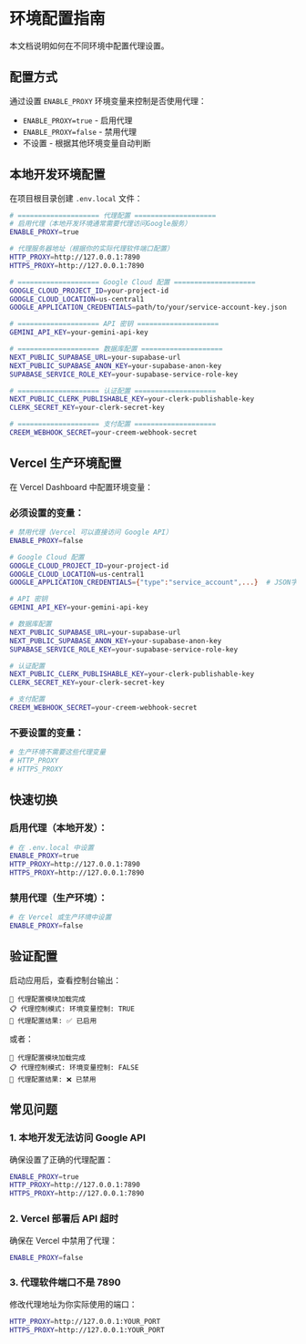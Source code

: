 # 环境配置指南

本文档说明如何在不同环境中配置代理设置。

## 配置方式

通过设置 `ENABLE_PROXY` 环境变量来控制是否使用代理：

- `ENABLE_PROXY=true` - 启用代理
- `ENABLE_PROXY=false` - 禁用代理
- 不设置 - 根据其他环境变量自动判断

## 本地开发环境配置

在项目根目录创建 `.env.local` 文件：

```bash
# ==================== 代理配置 ====================
# 启用代理（本地开发环境通常需要代理访问Google服务）
ENABLE_PROXY=true

# 代理服务器地址（根据你的实际代理软件端口配置）
HTTP_PROXY=http://127.0.0.1:7890
HTTPS_PROXY=http://127.0.0.1:7890

# ==================== Google Cloud 配置 ====================
GOOGLE_CLOUD_PROJECT_ID=your-project-id
GOOGLE_CLOUD_LOCATION=us-central1
GOOGLE_APPLICATION_CREDENTIALS=path/to/your/service-account-key.json

# ==================== API 密钥 ====================
GEMINI_API_KEY=your-gemini-api-key

# ==================== 数据库配置 ====================
NEXT_PUBLIC_SUPABASE_URL=your-supabase-url
NEXT_PUBLIC_SUPABASE_ANON_KEY=your-supabase-anon-key
SUPABASE_SERVICE_ROLE_KEY=your-supabase-service-role-key

# ==================== 认证配置 ====================
NEXT_PUBLIC_CLERK_PUBLISHABLE_KEY=your-clerk-publishable-key
CLERK_SECRET_KEY=your-clerk-secret-key

# ==================== 支付配置 ====================
CREEM_WEBHOOK_SECRET=your-creem-webhook-secret
```

## Vercel 生产环境配置

在 Vercel Dashboard 中配置环境变量：

### 必须设置的变量：
```bash
# 禁用代理（Vercel 可以直接访问 Google API）
ENABLE_PROXY=false

# Google Cloud 配置
GOOGLE_CLOUD_PROJECT_ID=your-project-id
GOOGLE_CLOUD_LOCATION=us-central1
GOOGLE_APPLICATION_CREDENTIALS={"type":"service_account",...}  # JSON字符串

# API 密钥
GEMINI_API_KEY=your-gemini-api-key

# 数据库配置
NEXT_PUBLIC_SUPABASE_URL=your-supabase-url
NEXT_PUBLIC_SUPABASE_ANON_KEY=your-supabase-anon-key
SUPABASE_SERVICE_ROLE_KEY=your-supabase-service-role-key

# 认证配置
NEXT_PUBLIC_CLERK_PUBLISHABLE_KEY=your-clerk-publishable-key
CLERK_SECRET_KEY=your-clerk-secret-key

# 支付配置
CREEM_WEBHOOK_SECRET=your-creem-webhook-secret
```

### 不要设置的变量：
```bash
# 生产环境不需要这些代理变量
# HTTP_PROXY
# HTTPS_PROXY
```

## 快速切换

### 启用代理（本地开发）：
```bash
# 在 .env.local 中设置
ENABLE_PROXY=true
HTTP_PROXY=http://127.0.0.1:7890
HTTPS_PROXY=http://127.0.0.1:7890
```

### 禁用代理（生产环境）：
```bash
# 在 Vercel 或生产环境中设置
ENABLE_PROXY=false
```

## 验证配置

启动应用后，查看控制台输出：

```
🚀 代理配置模块加载完成
📋 代理控制模式: 环境变量控制: TRUE
🔗 代理配置结果: ✅ 已启用
```

或者：

```
🚀 代理配置模块加载完成
📋 代理控制模式: 环境变量控制: FALSE
🔗 代理配置结果: ❌ 已禁用
```

## 常见问题

### 1. 本地开发无法访问 Google API
确保设置了正确的代理配置：
```bash
ENABLE_PROXY=true
HTTP_PROXY=http://127.0.0.1:7890
HTTPS_PROXY=http://127.0.0.1:7890
```

### 2. Vercel 部署后 API 超时
确保在 Vercel 中禁用了代理：
```bash
ENABLE_PROXY=false
```

### 3. 代理软件端口不是 7890
修改代理地址为你实际使用的端口：
```bash
HTTP_PROXY=http://127.0.0.1:YOUR_PORT
HTTPS_PROXY=http://127.0.0.1:YOUR_PORT
``` 